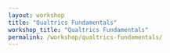 ```yaml
---
layout: workshop
title: "Qualtrics Fundamentals"
workshop_title: "Qualtrics Fundamentals"
permalink: /workshop/qualtrics-fundamentals/
---
```

